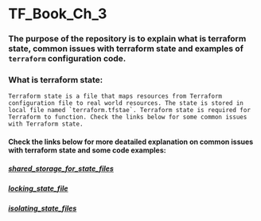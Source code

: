 # TF_Book_Ch_3

### The purpose of the repository is to explain what is terraform state, common issues with terraform state and examples of `terraform` configuration code.

### What is terraform state:
```
Terraform state is a file that maps resources from Terraform configuration file to real world resources. The state is stored in local file named `terraform.tfstae`. Terraform state is required for Terraform to function. Check the links below for some common issues with Terraform state.

```

#### Check the links below for more deatailed explanation on common issues with terraform state and some code examples:
 
 ##### [shared_storage_for_state_files](https://github.com/nikcbg/TF_Book_Ch_3/tree/master/1.%20shared_storage_for_state_files)
 
 ##### [locking_state_file](https://github.com/nikcbg/TF_Book_Ch_3/tree/master/2.%20locking_state_file)
 
 ##### [isolating_state_files](https://github.com/nikcbg/TF_Book_Ch_3/tree/master/3.%20isolating_state_files)
 
 
      
  
